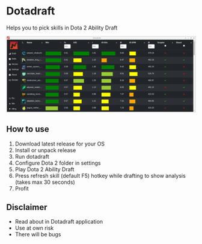 # Dotadraft

Helps you to pick skills in Dota 2 Ability Draft

![dotadraft screenshot](https://raw.githubusercontent.com/dotadraft/dotadraft_ui/master/images/screenshot.png "Dotadraft")

## How to use

1. Download latest release for your OS
2. Install or unpack release
3. Run dotadraft
4. Configure Dota 2 folder in settings
5. Play Dota 2 Ability Draft
6. Press refresh skill (default F5) hotkey while drafting to show analysis (takes max 30 seconds)
7. Profit

## Disclaimer

- Read about in Dotadraft application
- Use at own risk
- There will be bugs
